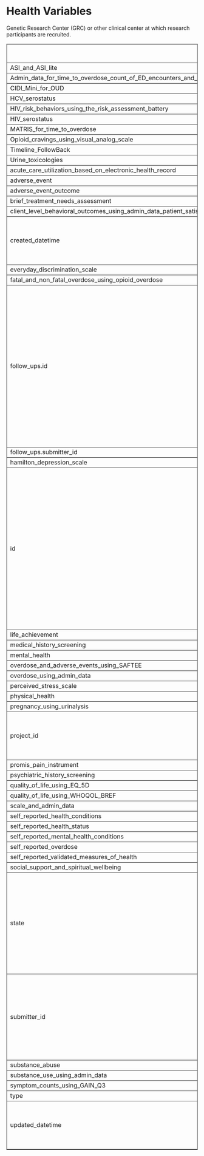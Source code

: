 # Health Variables

Genetic Research Center (GRC) or other clinical center at which research participants are recruited.


<table border="1" class="dataframe">
  <thead>
    <tr style="text-align: right;">
      <th>Variable Name</th>
      <th>Description</th>
      <th>Possible Values</th>
    </tr>
  </thead>
  <tbody>
    <tr>
      <td>ASI_and_ASI_lite</td>
      <td>tbd</td>
      <td>string</td>
    </tr>
    <tr>
      <td>Admin_data_for_time_to_overdose_count_of_ED_encounters_and_count_of_hospital_encounters</td>
      <td>tbd</td>
      <td>string</td>
    </tr>
    <tr>
      <td>CIDI_Mini_for_OUD</td>
      <td>tbd</td>
      <td>string</td>
    </tr>
    <tr>
      <td>HCV_serostatus</td>
      <td>tbd</td>
      <td>string</td>
    </tr>
    <tr>
      <td>HIV_risk_behaviors_using_the_risk_assessment_battery</td>
      <td>tbd</td>
      <td>string</td>
    </tr>
    <tr>
      <td>HIV_serostatus</td>
      <td>tbd</td>
      <td>string</td>
    </tr>
    <tr>
      <td>MATRIS_for_time_to_overdose</td>
      <td>tbd</td>
      <td>string</td>
    </tr>
    <tr>
      <td>Opioid_cravings_using_visual_analog_scale</td>
      <td>tbd</td>
      <td>string</td>
    </tr>
    <tr>
      <td>Timeline_FollowBack</td>
      <td>tbd</td>
      <td>string</td>
    </tr>
    <tr>
      <td>Urine_toxicologies</td>
      <td>tbd</td>
      <td>string</td>
    </tr>
    <tr>
      <td>acute_care_utilization_based_on_electronic_health_record</td>
      <td>tbd</td>
      <td>string</td>
    </tr>
    <tr>
      <td>adverse_event</td>
      <td>tbd</td>
      <td>string</td>
    </tr>
    <tr>
      <td>adverse_event_outcome</td>
      <td>tbd</td>
      <td>string</td>
    </tr>
    <tr>
      <td>brief_treatment_needs_assessment</td>
      <td>tbd</td>
      <td>string</td>
    </tr>
    <tr>
      <td>client_level_behavioral_outcomes_using_admin_data_patient_satisfaction_questionnaire</td>
      <td>tbd</td>
      <td>string</td>
    </tr>
    <tr>
      <td>created_datetime</td>
      <td>A combination of date and time of day in the form [-]CCYY-MM-DDThh:mm:ss[Z|(+|-)hh:mm]</td>
      <td>string<br>null</td>
    </tr>
    <tr>
      <td>everyday_discrimination_scale</td>
      <td>tbd</td>
      <td>string</td>
    </tr>
    <tr>
      <td>fatal_and_non_fatal_overdose_using_opioid_overdose</td>
      <td>tbd</td>
      <td>string</td>
    </tr>
    <tr>
      <td>follow_ups.id</td>
      <td>A 128-bit identifier. Depending on the mechanism used to generate it, it is either guaranteed to be different from all other UUIDs/GUIDs generated until 3400 AD or extremely likely to be different. Its relatively small size lends itself well to sorting, ordering, and hashing of all sorts, storing in databases, simple allocation, and ease of programming in general.</td>
      <td>string</td>
    </tr>
    <tr>
      <td>follow_ups.submitter_id</td>
      <td>No description</td>
      <td>string</td>
    </tr>
    <tr>
      <td>hamilton_depression_scale</td>
      <td>tbd</td>
      <td>string</td>
    </tr>
    <tr>
      <td>id</td>
      <td>A 128-bit identifier. Depending on the mechanism used to generate it, it is either guaranteed to be different from all other UUIDs/GUIDs generated until 3400 AD or extremely likely to be different. Its relatively small size lends itself well to sorting, ordering, and hashing of all sorts, storing in databases, simple allocation, and ease of programming in general.</td>
      <td>string</td>
    </tr>
    <tr>
      <td>life_achievement</td>
      <td>tbd</td>
      <td>string</td>
    </tr>
    <tr>
      <td>medical_history_screening</td>
      <td>tbd</td>
      <td>string</td>
    </tr>
    <tr>
      <td>mental_health</td>
      <td>tbd</td>
      <td>string</td>
    </tr>
    <tr>
      <td>overdose_and_adverse_events_using_SAFTEE</td>
      <td>tbd</td>
      <td>string</td>
    </tr>
    <tr>
      <td>overdose_using_admin_data</td>
      <td>tbd</td>
      <td>string</td>
    </tr>
    <tr>
      <td>perceived_stress_scale</td>
      <td>tbd</td>
      <td>string</td>
    </tr>
    <tr>
      <td>physical_health</td>
      <td>tbd</td>
      <td>boolean</td>
    </tr>
    <tr>
      <td>pregnancy_using_urinalysis</td>
      <td>tbd</td>
      <td>string</td>
    </tr>
    <tr>
      <td>project_id</td>
      <td>Unique ID for any specific defined piece of work that is undertaken or attempted to meet a single requirement.</td>
      <td>string</td>
    </tr>
    <tr>
      <td>promis_pain_instrument</td>
      <td>tbd</td>
      <td>string</td>
    </tr>
    <tr>
      <td>psychiatric_history_screening</td>
      <td>tbd</td>
      <td>string</td>
    </tr>
    <tr>
      <td>quality_of_life_using_EQ_5D</td>
      <td>tbd</td>
      <td>string</td>
    </tr>
    <tr>
      <td>quality_of_life_using_WHOQOL_BREF</td>
      <td>tbd</td>
      <td>string</td>
    </tr>
    <tr>
      <td>scale_and_admin_data</td>
      <td>tbd</td>
      <td>string</td>
    </tr>
    <tr>
      <td>self_reported_health_conditions</td>
      <td>tbd</td>
      <td>string</td>
    </tr>
    <tr>
      <td>self_reported_health_status</td>
      <td>tbd</td>
      <td>string</td>
    </tr>
    <tr>
      <td>self_reported_mental_health_conditions</td>
      <td>tbd</td>
      <td>array</td>
    </tr>
    <tr>
      <td>self_reported_overdose</td>
      <td>tbd</td>
      <td>string</td>
    </tr>
    <tr>
      <td>self_reported_validated_measures_of_health</td>
      <td>tbd</td>
      <td>array</td>
    </tr>
    <tr>
      <td>social_support_and_spiritual_wellbeing</td>
      <td>tbd</td>
      <td>string</td>
    </tr>
    <tr>
      <td>state</td>
      <td>The current state of the object.</td>
      <td>uploading<br>uploaded<br>md5summing<br>md5summed<br>validating<br>error<br>invalid<br>suppressed<br>redacted<br>live<br>validated<br>submitted<br>released</td>
    </tr>
    <tr>
      <td>submitter_id</td>
      <td>A project-specific identifier for a node. This property is the calling card/nickname/alias for a unit of submission. It can be used in place of the UUID for identifying or recalling a node.</td>
      <td>string</td>
    </tr>
    <tr>
      <td>substance_abuse</td>
      <td>tbd</td>
      <td>boolean</td>
    </tr>
    <tr>
      <td>substance_use_using_admin_data</td>
      <td>tbd</td>
      <td>string</td>
    </tr>
    <tr>
      <td>symptom_counts_using_GAIN_Q3</td>
      <td>tbd</td>
      <td>string</td>
    </tr>
    <tr>
      <td>type</td>
      <td>No description</td>
      <td>string</td>
    </tr>
    <tr>
      <td>updated_datetime</td>
      <td>A combination of date and time of day in the form [-]CCYY-MM-DDThh:mm:ss[Z|(+|-)hh:mm]</td>
      <td>string<br>null</td>
    </tr>
  </tbody>
</table>